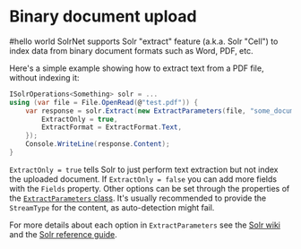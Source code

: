 # Binary document upload
#hello world
SolrNet supports Solr "extract" feature (a.k.a. Solr "Cell") to index data from binary document formats such as Word, PDF, etc.

Here's a simple example showing how to extract text from a PDF file, without indexing it:

```csharp
ISolrOperations<Something> solr = ...
using (var file = File.OpenRead(@"test.pdf")) {
    var response = solr.Extract(new ExtractParameters(file, "some_document_id") {
        ExtractOnly = true,
        ExtractFormat = ExtractFormat.Text,
    });
    Console.WriteLine(response.Content);
}
```

`ExtractOnly = true` tells Solr to just perform text extraction but not index the uploaded document.
If `ExtractOnly = false` you can add more fields with the `Fields` property. 
Other options can be set through the properties of the [`ExtractParameters` class](https://github.com/mausch/SolrNet/blob/master/SolrNet/ExtractParameters.cs).
It's usually recommended to provide the `StreamType` for the content, as auto-detection might fail.

For more details about each option in `ExtractParameters` see the [Solr wiki](https://wiki.apache.org/solr/ExtractingRequestHandler) and the [Solr reference guide](https://cwiki.apache.org/confluence/display/solr/Uploading+Data+with+Solr+Cell+using+Apache+Tika).
